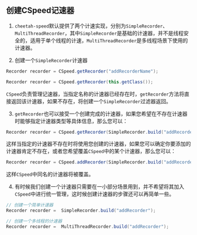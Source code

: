 ## 创建CSpeed记速器

1. `cheetah-speed`默认提供了两个计速实现，分别为`SimpleRecorder`、`MultiThreadRecorder`，其中`SimpleRecorder`是基础的计速器，并不是线程安全的，适用于单个线程的计速，`MultiThreadRecorder`是多线程场景下使用的计速器。



2. 创建一个`SimpleRecorder`计速器

```java
Recorder recorder = CSpeed.getRecorder("addRecorderName");

Recorder recorder = CSpeed.getRecorder(this.getClass());
```

`CSpeed`负责管理记速器，当指定名称的计速器已经存在时，`getRecorder`方法将直接返回该计速器，如果不存在，将创建一个`SimpleRecorder`过滤器返回。



3. `getRecorder`也可以接受一个创建完成的计速器，如果您希望在不存在计速器时能够指定计速器类型等具体信息，那么您可以：

```java
Recorder recorder = CSpeed.getRecorder(SimpleRecorder.build("addRecorder"));
```

这样当指定的计速器不存在时将使用您创建的计速器，如果您可以确定你要添加的计速器肯定不存在，或者您希望覆盖`CSpeed`中的某个计速器，那么您可以：

```java
Recorder recorder = CSpeed.addRecorder(SimpleRecorder.build("addRecorder"));
```

这样`CSpeed`中同名的计速器将被覆盖。



4. 有时候我们创建一个计速器只需要在一小部分场景用到，并不希望将其加入`CSpeed`中进行统一管理，这时候创建计速器的步骤还可以再简单一些。

```java
// 创建一个简单计速器
Recorder recorder =  SimpleRecorder.build("addRecorder");

// 创建一个多线程的计速器
Recorder recorder =  MultiThreadRecorder.build("addRecorder");
```

